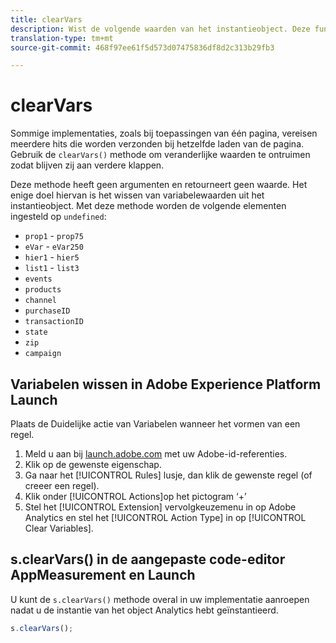 ```yaml
---
title: clearVars
description: Wist de volgende waarden van het instantieobject. Deze functie verwijdert de elementen (plaatst hen als "undefined.")
translation-type: tm+mt
source-git-commit: 468f97ee61f5d573d07475836df8d2c313b29fb3

---
```



# clearVars

Sommige implementaties, zoals bij toepassingen van één pagina, vereisen meerdere hits die worden verzonden bij hetzelfde laden van de pagina. Gebruik de `clearVars()` methode om veranderlijke waarden te ontruimen zodat blijven zij aan verdere klappen.

Deze methode heeft geen argumenten en retourneert geen waarde. Het enige doel hiervan is het wissen van variabelewaarden uit het instantieobject. Met deze methode worden de volgende elementen ingesteld op `undefined`:

* `prop1` - `prop75`
* `eVar` - `eVar250`
* `hier1` - `hier5`
* `list1` - `list3`
* `events`
* `products`
* `channel`
* `purchaseID`
* `transactionID`
* `state`
* `zip`
* `campaign`

## Variabelen wissen in Adobe Experience Platform Launch

Plaats de Duidelijke actie van Variabelen wanneer het vormen van een regel.

1. Meld u aan bij [launch.adobe.com](https://launch.adobe.com) met uw Adobe-id-referenties.
2. Klik op de gewenste eigenschap.
3. Ga naar het [!UICONTROL Rules] lusje, dan klik de gewenste regel (of creeer een regel).
4. Klik onder [!UICONTROL Actions]op het pictogram ‘+’
5. Stel het [!UICONTROL Extension] vervolgkeuzemenu in op Adobe Analytics en stel het [!UICONTROL Action Type] in op [!UICONTROL Clear Variables].

## s.clearVars() in de aangepaste code-editor AppMeasurement en Launch

U kunt de `s.clearVars()` methode overal in uw implementatie aanroepen nadat u de instantie van het object Analytics hebt geïnstantieerd.

```js
s.clearVars();
```
